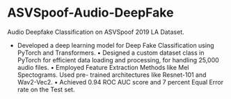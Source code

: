 # ASVSpoof-Audio-DeepFake
Audio Deepfake Classification on ASVSpoof 2019 LA Dataset.

* Developed a deep learning model for Deep Fake Classification using
PyTorch and Transformers.
• Designed a custom dataset class in PyTorch for efficient data loading and
processing, for handling 25,000 audio files.
• Employed Feature Extraction Methods like Mel Spectograms. Used pre-
trained architectures like Resnet-101 and Wav2-Vec2.
• Achieved 0.94 ROC AUC score and 7 percent Equal Error rate on the
Test set.
